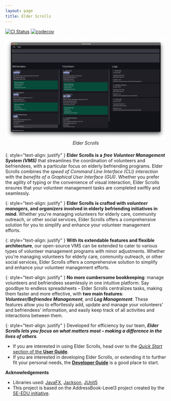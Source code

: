```yaml
---
layout: page
title: Elder Scrolls
---
```


[![CI Status](https://github.com/AY2324S2-CS2103T-T09-3/tp/actions/workflows/gradle.yml/badge.svg)](https://github.com/AY2324S2-CS2103T-T09-3/tp/actions)
[![codecov](https://codecov.io/gh/AY2324S2-CS2103T-T09-3/tp/graph/badge.svg?token=7N2EZAM58I)](https://codecov.io/gh/AY2324S2-CS2103T-T09-3/tp)

<div style="text-align:center; margin-bottom: 1.5em">
  <img src="images/Ui.png" alt="Ui" width="600"> <br>
  <i>Elder Scrolls</i>
</div>

{: style="text-align: justify" }
**Elder Scrolls is a** ___free Volunteer Management System (VMS)___ that streamlines the coordination of volunteers and befriendees, with a particular focus on elderly befriending programs. Elder Scrolls combines the _speed of Command Line Interface (CLI) interaction_ with the _benefits of a Graphical User Interface (GUI)_. Whether you prefer the agility of typing or the convenience of visual interaction, Elder Scrolls ensures that your volunteer management tasks are completed swiftly and seamlessly.

{: style="text-align: justify" }
**Elder Scrolls is crafted with _volunteer managers_, and _organizers_ involved in elderly befriending initiatives in mind**. Whether you're managing volunteers for elderly care, community outreach, or other social services, Elder Scrolls offers a comprehensive solution for you to simplify and enhance your volunteer management efforts.

{: style="text-align: justify" }
**With its extendable features and flexible architecture**, our open-source VMS can be extended to cater to various types of volunteer management programs with minor adjustments. Whether you're managing volunteers for elderly care, community outreach, or other social services, Elder Scrolls offers a comprehensive solution to simplify and enhance your volunteer management efforts.

{: style="text-align: justify" }
**No more cumbersome bookkeeping**: manage volunteers and befriendees seamlessly in one intuitive platform. Say goodbye to endless spreadsheets – Elder Scrolls centralizes tasks, making them faster and more effective, with **two main features**: ___Volunteer/Befriendee Management___, and ___Log Management___. These features allow you to effortlessly add, update and manage your volunteers' and befriendees' information, and easily keep track of all activities and interactions between them.

{: style="text-align: justify" }
Developed for efficiency by our team, ___Elder Scrolls lets you focus on what matters most – making a difference in the lives of others___.


* If you are interested in using Elder Scrolls, head over to the [_Quick Start_ section of the **User Guide**](UserGuide.html#1-quick-start).
* If you are interested in developing Elder Scrolls, or extending it to further fit your personal needs, the [**Developer Guide**](DeveloperGuide.html) is a good place to start.


**Acknowledgements**

* Libraries used: [JavaFX](https://openjfx.io/), [Jackson](https://github.com/FasterXML/jackson), [JUnit5](https://github.com/junit-team/junit5)
* This project is based on the AddressBook-Level3 project created by the [SE-EDU initiative](https://se-education.org).
